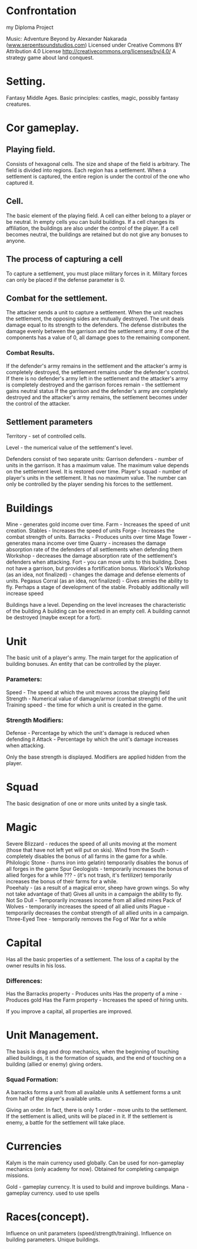 # Confrontation
my Diploma Project

Music: Adventure Beyond by Alexander Nakarada (www.serpentsoundstudios.com)
Licensed under Creative Commons BY Attribution 4.0 License
http://creativecommons.org/licenses/by/4.0/
A strategy game about land conquest.

# Setting.

Fantasy Middle Ages. Basic principles: castles, magic, possibly fantasy creatures. 

# Cor gameplay.

## Playing field. 

Consists of hexagonal cells. The size and shape of the field is arbitrary. The field is divided into regions. Each region has a settlement. When a settlement is captured, the entire region is under the control of the one who captured it. 

## Cell. 

The basic element of the playing field. A cell can either belong to a player or be neutral. In empty cells you can build buildings. If a cell changes its affiliation, the buildings are also under the control of the player. If a cell becomes neutral, the buildings are retained but do not give any bonuses to anyone.

## The process of capturing a cell

To capture a settlement, you must place military forces in it. Military forces can only be placed if the defense parameter is 0.

## Combat for the settlement.

The attacker sends a unit to capture a settlement. When the unit reaches the settlement, the opposing sides are mutually destroyed. The unit deals damage equal to its strength to the defenders. The defense distributes the damage evenly between the garrison and the settlement army. If one of the components has a value of 0, all damage goes to the remaining component.

### Combat Results. 
If the defender's army remains in the settlement and the attacker's army is completely destroyed, the settlement remains under the defender's control.
If there is no defender's army left in the settlement and the attacker's army is completely destroyed and the garrison forces remain - the settlement gains neutral status
If the garrison and the defender's army are completely destroyed and the attacker's army remains, the settlement becomes under the control of the attacker.

## Settlement parameters

Territory - set of controlled cells.

Level - the numerical value of the settlement's level.

Defenders consist of two separate units:
Garrison defenders - number of units in the garrison. It has a maximum value. The maximum value depends on the settlement level. It is restored over time. 
Player's squad - number of player's units in the settlement. It has no maximum value. The number can only be controlled by the player sending his forces to the settlement.

# Buildings 
Mine - generates gold income over time.
Farm - Increases the speed of unit creation.
Stables - Increases the speed of units
Forge - Increases the combat strength of units.
Barracks - Produces units over time
Mage Tower - generates mana income over time
Quarry - increases the damage absorption rate of the defenders of all settlements when defending them
Workshop - decreases the damage absorption rate of the settlement's defenders when attacking.
Fort - you can move units to this building. Does not have a garrison, but provides a fortification bonus.
Warlock's Workshop (as an idea, not finalized) - changes the damage and defense elements of units. 
Pegasus Corral (as an idea, not finalized) - Gives armies the ability to fly. Perhaps a stage of development of the stable. Probably additionally will increase speed

Buildings have a level. Depending on the level increases the characteristic of the building
A building can be erected in an empty cell. A building cannot be destroyed (maybe except for a fort).


# Unit

The basic unit of a player's army. The main target for the application of building bonuses. An entity that can be controlled by the player.

### Parameters:
Speed - The speed at which the unit moves across the playing field
Strength - Numerical value of damage/armor (combat strength) of the unit
Training speed - the time for which a unit is created in the game.

### Strength Modifiers:
Defense - Percentage by which the unit's damage is reduced when defending it
Attack - Percentage by which the unit's damage increases when attacking.

Only the base strength is displayed. Modifiers are applied hidden from the player.


# Squad

The basic designation of one or more units united by a single task.

# Magic

Severe Blizzard - reduces the speed of all units moving at the moment (those that have not left yet will put on skis).
Wind from the South - completely disables the bonus of all farms in the game for a while.
Philologic Stone - (turns iron into gelatin) temporarily disables the bonus of all forges in the game
Spur Geologists - temporarily increases the bonus of allied forges for a while
??? - (it's not trash, it's fertilizer) temporarily increases the bonus of their farms for a while.  
Poeehaly - (as a result of a magical error, sheep have grown wings. So why not take advantage of that) Gives all units in a campaign the ability to fly.
Not So Dull - Temporarily increases income from all allied mines
Pack of Wolves - temporarily increases the speed of all allied units
Plague - temporarily decreases the combat strength of all allied units in a campaign.
Three-Eyed Tree - temporarily removes the Fog of War for a while


# Capital

Has all the basic properties of a settlement. The loss of a capital by the owner results in his loss. 

### Differences:
Has the Barracks property - Produces units
Has the property of a mine - Produces gold
Has the Farm property - Increases the speed of hiring units.

If you improve a capital, all properties are improved.


# Unit Management. 

The basis is drag and drop mechanics, when the beginning of touching allied buildings, it is the formation of squads, and the end of touching on a building (allied or enemy) giving orders.


### Squad Formation:
A barracks forms a unit from all available units
A settlement forms a unit from half of the player's available units.

Giving an order. In fact, there is only 1 order - move units to the settlement. If the settlement is allied, units will be placed in it. If the settlement is enemy, a battle for the settlement will take place.

# Currencies

Kalym is the main currency used globally. Can be used for non-gameplay mechanics (only academy for now). Obtained for completing campaign missions.

Gold - gameplay currency. It is used to build and improve buildings.
Mana - gameplay currency. used to use spells


# Races(concept). 

Influence on unit parameters (speed/strength/training). Influence on building parameters. Unique buildings.
